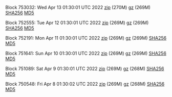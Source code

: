 Block 753032: Wed Apr 13 01:30:01 UTC 2022 [zip](https://files.01coin.io/mainnet/2022-04-13/bootstrap.dat.zip) (270M) [gz](https://files.01coin.io/mainnet/2022-04-13/bootstrap.dat.tar.gz) (269M) [SHA256](https://files.01coin.io/mainnet/2022-04-13/sha256.txt) [MD5](https://files.01coin.io/mainnet/2022-04-13/md5.txt)

Block 752555: Tue Apr 12 01:30:01 UTC 2022 [zip](https://files.01coin.io/mainnet/2022-04-12/bootstrap.dat.zip) (269M) [gz](https://files.01coin.io/mainnet/2022-04-12/bootstrap.dat.tar.gz) (269M) [SHA256](https://files.01coin.io/mainnet/2022-04-12/sha256.txt) [MD5](https://files.01coin.io/mainnet/2022-04-12/md5.txt)

Block 752191: Mon Apr 11 01:30:01 UTC 2022 [zip](https://files.01coin.io/mainnet/2022-04-11/bootstrap.dat.zip) (269M) [gz](https://files.01coin.io/mainnet/2022-04-11/bootstrap.dat.tar.gz) (269M) [SHA256](https://files.01coin.io/mainnet/2022-04-11/sha256.txt) [MD5](https://files.01coin.io/mainnet/2022-04-11/md5.txt)

Block 751641: Sun Apr 10 01:30:01 UTC 2022 [zip](https://files.01coin.io/mainnet/2022-04-10/bootstrap.dat.zip) (269M) [gz](https://files.01coin.io/mainnet/2022-04-10/bootstrap.dat.tar.gz) (269M) [SHA256](https://files.01coin.io/mainnet/2022-04-10/sha256.txt) [MD5](https://files.01coin.io/mainnet/2022-04-10/md5.txt)

Block 751089: Sat Apr  9 01:30:01 UTC 2022 [zip](https://files.01coin.io/mainnet/2022-04-09/bootstrap.dat.zip) (269M) [gz](https://files.01coin.io/mainnet/2022-04-09/bootstrap.dat.tar.gz) (268M) [SHA256](https://files.01coin.io/mainnet/2022-04-09/sha256.txt) [MD5](https://files.01coin.io/mainnet/2022-04-09/md5.txt)

Block 750548: Fri Apr  8 01:30:02 UTC 2022 [zip](https://files.01coin.io/mainnet/2022-04-08/bootstrap.dat.zip) (269M) [gz](https://files.01coin.io/mainnet/2022-04-08/bootstrap.dat.tar.gz) (268M) [SHA256](https://files.01coin.io/mainnet/2022-04-08/sha256.txt) [MD5](https://files.01coin.io/mainnet/2022-04-08/md5.txt)
